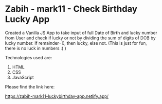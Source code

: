 # Zabih - mark11 - Check Birthday Lucky App

Created a Vanilla JS App to take input of full Date of Birth and lucky number from User and check if lucky or not by dividing the sum of digits of DOB by lucky number. If remainder=0, then lucky, else not. (This is just for fun, there is no luck in numbers :) )

Technologies used are:
1. HTML
1. CSS
1. JavaScript

Please find the link here:

https://zabih-mark11-luckybirthday-app.netlify.app/

